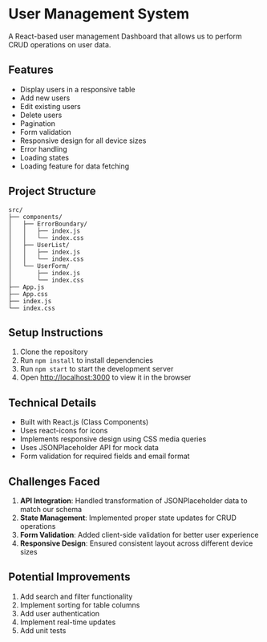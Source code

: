 # User Management System

A React-based user management Dashboard that allows us to perform CRUD operations on user data.

## Features

- Display users in a responsive table
- Add new users
- Edit existing users
- Delete users
- Pagination
- Form validation
- Responsive design for all device sizes
- Error handling
- Loading states
- Loading feature for data fetching

## Project Structure

```
src/
├── components/
│   ├── ErrorBoundary/
│   │   ├── index.js
│   │   └── index.css
│   ├── UserList/
│   │   ├── index.js
│   │   └── index.css
│   └── UserForm/
│       ├── index.js
│       └── index.css
├── App.js
├── App.css
├── index.js
└── index.css
```

## Setup Instructions

1. Clone the repository
2. Run `npm install` to install dependencies
3. Run `npm start` to start the development server
4. Open [http://localhost:3000](http://localhost:3000) to view it in the browser

## Technical Details

- Built with React.js (Class Components)
- Uses react-icons for icons
- Implements responsive design using CSS media queries
- Uses JSONPlaceholder API for mock data
- Form validation for required fields and email format

## Challenges Faced

1. **API Integration**: Handled transformation of JSONPlaceholder data to match our schema
2. **State Management**: Implemented proper state updates for CRUD operations
3. **Form Validation**: Added client-side validation for better user experience
4. **Responsive Design**: Ensured consistent layout across different device sizes

## Potential Improvements

1. Add search and filter functionality
2. Implement sorting for table columns
3. Add user authentication
4. Implement real-time updates
5. Add unit tests